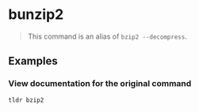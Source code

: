 # bunzip2

> This command is an alias of `bzip2 --decompress`.

## Examples

### View documentation for the original command

```bash
tldr bzip2
```
